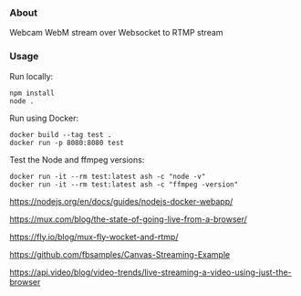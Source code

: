 ### About

Webcam WebM stream over Websocket to RTMP stream

### Usage

Run locally:

```
npm install
node .
```

Run using Docker:

```
docker build --tag test .
docker run -p 8080:8080 test
```

Test the Node and ffmpeg versions:

```
docker run -it --rm test:latest ash -c "node -v"
docker run -it --rm test:latest ash -c "ffmpeg -version"
```

https://nodejs.org/en/docs/guides/nodejs-docker-webapp/

https://mux.com/blog/the-state-of-going-live-from-a-browser/

https://fly.io/blog/mux-fly-wocket-and-rtmp/

https://github.com/fbsamples/Canvas-Streaming-Example

https://api.video/blog/video-trends/live-streaming-a-video-using-just-the-browser
